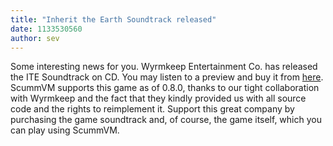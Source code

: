 ```yaml
---
title: "Inherit the Earth Soundtrack released"
date: 1133530560
author: sev
---
```


Some interesting news for you. Wyrmkeep Entertainment Co. has released the ITE Soundtrack on CD. You may listen to a preview and buy it from [here](http://www.wyrmkeep.com/ite/music.html). ScummVM supports this game as of 0.8.0, thanks to our tight collaboration with Wyrmkeep and the fact that they kindly provided us with all source code and the rights to reimplement it. Support this great company by purchasing the game soundtrack and, of course, the game itself, which you can play using ScummVM.
